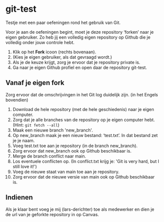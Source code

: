 # git-test

Testje met een paar oefeningen rond het gebruik van Git.

Voor je aan de oefeningen begint, moet je deze repository ‘forken’ naar je eigen gebruiker. Zo heb jij een volledig eigen repository op Github die je volledig onder jouw controle hebt.

1. Klik op het **Fork** icoon (rechts bovenaan).
2. (Kies je eigen gebruiker, als dat gevraagd wordt.)
3. Als je de keuze krijgt, zorg je ervoor dat je repository private is.
4. Ga naar je eigen Github profiel en open daar de repository git-test.

## Vanaf je eigen fork

Zorg ervoor dat de omschrijvingen in het Git log duidelijk zijn. (in het Engels bovendien)

1. Download de hele repository (met de hele geschiedenis) naar je eigen computer.
2. Zorg dat je alle branches van de repository op je eigen computer hebt. (Hint: `git fetch --all`)
3. Maak een nieuwe branch 'new_branch'.
4. Op new_branch maak je een nieuw bestand: ‘test.txt’. In dat bestand zet je je naam.
5. Voeg test.txt toe aan je repository (in de branch new_branch).
6. Zorg ervoor dat new_branch ook op Github beschikbaar is.
7. Merge de branch conflict naar main.
8. Los eventuele conflicten op. (In conflict.txt krijg je: 'Git is very hard, but I still love it!')
9. Voeg de nieuwe staat van main toe aan je repository.
10. Zorg ervoor dat de nieuwe versie van main ook op Github beschikbaar is.

## Indienen

Als je klaar bent voeg je mij (lars-derichter) toe als medewerker en dien je de url van je geforkte repository in op Canvas.
